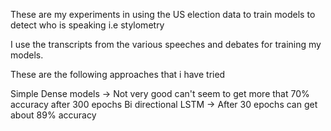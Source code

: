 These are my experiments in using the US election data to train models to detect who is speaking i.e stylometry

I use the transcripts from the various speeches and debates for training my models.

These are the following approaches that i have tried

Simple Dense models -> Not very good can't seem to get more that 70% accuracy after 300 epochs
Bi directional LSTM -> After 30 epochs can get about 89% accuracy
